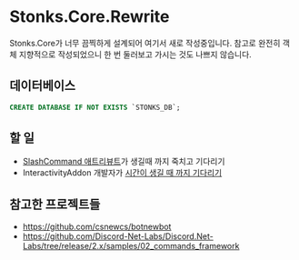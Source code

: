 ﻿# Stonks.Core.Rewrite
Stonks.Core가 너무 끔찍하게 설계되어 여기서 새로 작성중입니다. 참고로 완전히 객체 지향적으로 작성되었으니 한 번 둘러보고 가시는 것도 나쁘지 않습니다.

## 데이터베이스
```sql
CREATE DATABASE IF NOT EXISTS `STONKS_DB`;
```

## 할 일
- [SlashCommand 애트리뷰트](https://github.com/Discord-Net-Labs/Discord.Net-Labs/pull/52)가 생길때 까지 죽치고 기다리기
- InteractivityAddon 개발자가 [시간이 생길 때 까지 기다리기](https://github.com/Playwo/Discord.InteractivityAddon/issues/25)

## 참고한 프로젝트들
- https://github.com/csnewcs/botnewbot
- https://github.com/Discord-Net-Labs/Discord.Net-Labs/tree/release/2.x/samples/02_commands_framework